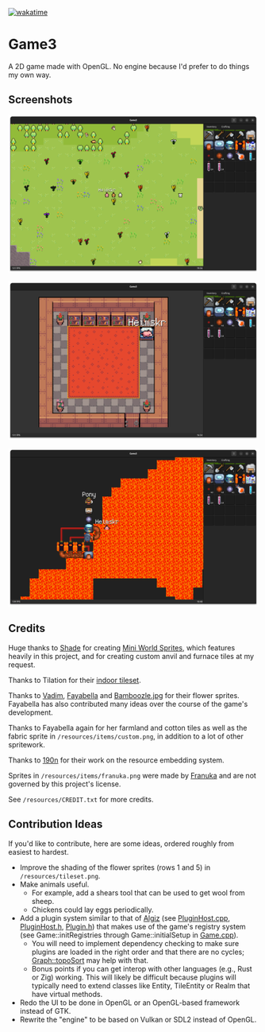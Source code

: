 [![wakatime](https://wakatime.com/badge/github/heimskr/game3.svg)](https://wakatime.com/badge/github/heimskr/game3)

# Game3
A 2D game made with OpenGL. No engine because I'd prefer to do things my own way.

## Screenshots

![Player in the forest](https://github.com/heimskr/game3/blob/master/screenshots/1.png?raw=true)

![Player in a house](https://github.com/heimskr/game3/blob/master/screenshots/2.png?raw=true)

![Players constructing machines near lava](https://github.com/heimskr/game3/blob/master/screenshots/3.png?raw=true)

## Credits
Huge thanks to [Shade](https://merchant-shade.itch.io/) for creating [Mini World Sprites](https://merchant-shade.itch.io/16x16-mini-world-sprites),
which features heavily in this project, and for creating custom anvil and furnace tiles at my request.

Thanks to Tilation for their [indoor tileset](https://tilation.itch.io/16x16-small-indoor-tileset).

Thanks to [Vadim](https://github.com/Vadimuh), [Fayabella](https://github.com/Fayabella) and [Bamboozle.jpg](https://github.com/Bamboozle-jpg) for their flower sprites. Fayabella has also contributed many ideas over the course of the game's development.

Thanks to Fayabella again for her farmland and cotton tiles as well as the fabric sprite in `/resources/items/custom.png`, in addition to a lot of other spritework.

Thanks to [190n](https://github.com/190n) for their work on the resource embedding system.

Sprites in `/resources/items/franuka.png` were made by [Franuka](https://twitter.com/franuka_art) and are not governed by this project's license.

See `/resources/CREDIT.txt` for more credits.

## Contribution Ideas
If you'd like to contribute, here are some ideas, ordered roughly from easiest to hardest.

- Improve the shading of the flower sprites (rows 1 and 5) in `/resources/tileset.png`.
- Make animals useful.
	- For example, add a shears tool that can be used to get wool from sheep.
	- Chickens could lay eggs periodically.
- Add a plugin system similar to that of [Algiz](https://github.com/heimskr/algiz)
	(see [PluginHost.cpp](https://github.com/heimskr/algiz/blob/master/src/PluginHost.cpp),
	[PluginHost.h](https://github.com/heimskr/algiz/blob/master/include/plugins/PluginHost.h),
	[Plugin.h](https://github.com/heimskr/algiz/blob/master/include/plugins/Plugin.h)) that makes use of the game's registry system
	(see Game::initRegistries through Game::initialSetup in [Game.cpp](https://github.com/heimskr/game3/blob/master/src/game/Game.cpp)).
	- You will need to implement dependency checking to make sure plugins are loaded in the right order and that there are no cycles;
		[Graph::topoSort](https://github.com/heimskr/game3/blob/master/include/graph/Graph.h) may help with that.
	- Bonus points if you can get interop with other languages (e.g., Rust or Zig) working. This will likely be difficult because plugins will typically need to extend classes like Entity, TileEntity or Realm that have virtual methods.
- Redo the UI to be done in OpenGL or an OpenGL-based framework instead of GTK.
- Rewrite the "engine" to be based on Vulkan or SDL2 instead of OpenGL.
